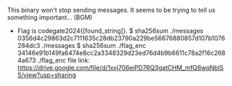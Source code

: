 This binary won't stop sending messages. It seems to be trying to tell us something important...
(BGM)
* Flag is codegate2024{[found_string]}.
$ sha256sum ./messages
0356d4c29863d2c7111635c28db23790a229be56676880857d107b1076284dc3 ./messages
$ sha256sum ./flag_enc
34146e91b149fa6474e8cc2a3348329d23ed76d4b9b6611c78a2f16c2684a673 ./flag_enc
file link: https://drive.google.com/file/d/1xvj706eiPD7RQ3gatCHM_mfQ8wqNblS5/view?usp=sharing
